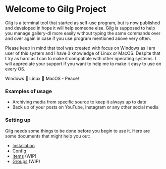 # Welcome to Gilg Project
Gilg is a terminal tool that started as self-use program, but is now published and developed in hope it will help someone else. Gilg is supposed to help you manage gallery-dl more easily without typing the same commands over and over again in case if you use program mentioned above very often.

Please keep in mind that tool was created with focus on Windows as I am user of this system and I have 0 knowledge of Linux or MacOS. Despite that I try as hard as I can to make it compatible with other operating systems. I will appreciate your support if you want to help me to make it easy to use on every OS. 

Windows 🤝 Linux 🤝 MacOS - Peace!

### Examples of usage
- Archiving media from specific source to keep it always up to date
- Back up of your posts on YouTube, Instagram or any other social media

### Setting up
Gilg needs some things to be done before you begin to use it. Here are some documents that might help you out:

- [Installation](./manuals/installation.md)
- [Config](./manuals/config.md)
- [Items]() (WIP)
- [Groups]() (WIP)